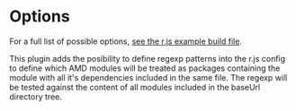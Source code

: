 # Options

For a full list of possible options, [see the r.js example build file](https://github.com/jrburke/r.js/blob/master/build/example.build.js).

This plugin adds the posibility to define regexp patterns into the r.js config to define which AMD modules will be treated as packages containing the module with all it's dependencies included in the same file.
The regexp will be tested against the content of all modules included in the baseUrl directory tree.
